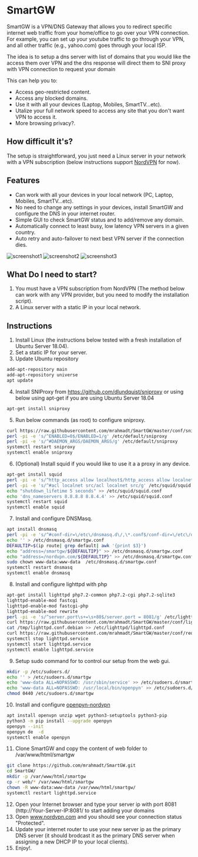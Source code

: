 # SmartGW

SmartGW is a VPN/DNS Gateway that allows you to redirect specific internet web traffic from your home/office to go over your VPN connection. For example, you can set up your youtube traffic to go through your VPN, and all other traffic (e.g., yahoo.com) goes through your local ISP.

The idea is to setup a dns server with list of domains that you would like the access them over VPN and the dns response will direct them to SNI proxy with VPN connection to request your domain

This can help you to:
- Access geo-restricted content.
- Access any blocked domains.
- Use it with all your devices (Laptop, Mobiles, SmartTV...etc).
- Utalize your full network speed to access any site that you don't want VPN to access it.
- More browsing privacy?.

## How difficult it's?
The setup is straightforward, you just need a Linux server in your network with a VPN subscription (below instructions support <a href="http://nordvpn.com">NordVPN</a> for now).

## Features
* Can work with all your devices in your local network (PC, Laptop, Mobiles, SmartTV...etc).
* No need to change any settings in your devices, install SmartGW and configure the DNS in your internet router.
* Simple GUI to check SmartGW status and to add/remove any domain.
* Automatically connect to least busy, low latency VPN servers in a given country.
* Auto retry and auto-failover to next best VPN server if the connection dies.

![screenshot1](https://user-images.githubusercontent.com/957921/44305203-cfa78500-a37a-11e8-961c-cddea95773d2.png)
![screenshot2](https://user-images.githubusercontent.com/957921/44305204-d2a27580-a37a-11e8-881e-120f065df056.png)
![screenshot3](https://user-images.githubusercontent.com/957921/44305205-d46c3900-a37a-11e8-9c87-01e1b24ec4f1.png)

## What Do I need to start?
1. You must have a VPN subscription from NordVPN (The method below can work with any VPN provider, but you need to modify the installation script).
2. A Linux server with a static IP in your local network.


## Instructions
1. Install Linux (the instructions below tested with a fresh installation of Ubuntu Server 18.04).
2. Set a static IP for your server.
3. Update Ubuntu repository
``` bash
add-apt-repository main
add-apt-repository universe
apt update
```
4. Install SNIProxy from <a href="https://github.com/dlundquist/sniproxy">https://github.com/dlundquist/sniproxy</a> or using below using apt-get if you are using Ubuntu Server 18.04
``` bash
apt-get install sniproxy
```
5. Run below commands (as root) to configure sniproxy.
``` bash
curl https://raw.githubusercontent.com/mrahmadt/SmartGW/master/conf/sniproxy.conf -o /etc/sniproxy.conf
perl -pi -e 's/^ENABLED=0$/ENABLED=1/g' /etc/default/sniproxy
perl -pi -e 's/^#DAEMON_ARGS/DAEMON_ARGS/g' /etc/default/sniproxy
systemctl restart sniproxy
systemctl enable sniproxy
```
6. (Optional) Install squid if you would like to use it a a proxy in any device.
``` bash
apt-get install squid
perl -pi -e 's/^http_access allow localhost$/http_access allow localnet/g' /etc/squid/squid.conf
perl -pi -e 's/^#acl localnet src/acl localnet src/g' /etc/squid/squid.conf
echo "shutdown_lifetime 5 seconds" >> /etc/squid/squid.conf
echo 'dns_nameservers 8.8.8.8 8.8.4.4' >> /etc/squid/squid.conf
systemctl restart squid
systemctl enable squid
```
7. Install and configure DNSMasq.
``` bash
apt install dnsmasq
perl -pi -e 's/^#conf-dir=\/etc\/dnsmasq.d\/,\*.conf$/conf-dir=\/etc\/dnsmasq.d\/,\*.conf/g' /etc/dnsmasq.conf
echo '' > /etc/dnsmasq.d/smartgw.conf
DEFAULTIP=$(ip route| grep default| awk '{print $3}')
echo "address=/smartgw/${DEFAULTIP}" >> /etc/dnsmasq.d/smartgw.conf
echo "address=/nordvpn.com/${DEFAULTIP}" >> /etc/dnsmasq.d/smartgw.conf
sudo chown www-data:www-data  /etc/dnsmasq.d/smartgw.conf
systemctl restart dnsmasq
systemctl enable dnsmasq
```
8. Install and configure lighttpd with php
``` bash
apt-get install lighttpd php7.2-common php7.2-cgi php7.2-sqlite3
lighttpd-enable-mod fastcgi
lighttpd-enable-mod fastcgi-php
lighttpd-enable-mod rewrite              
perl -pi -e 's/^server.port\s+=\s+80$/server.port = 8081/g' /etc/lighttpd/lighttpd.conf
curl https://raw.githubusercontent.com/mrahmadt/SmartGW/master/conf/lighttpd.conf.debian -o /tmp/lighttpd.conf.debian
cat /tmp/lighttpd.conf.debian >> /etc/lighttpd/lighttpd.conf
curl https://raw.githubusercontent.com/mrahmadt/SmartGW/master/conf/redirect-index.html -o /var/www/html/index.html
systemctl stop lighttpd.service
systemctl start lighttpd.service
systemctl enable lighttpd.service
```
9. Setup sudo command for to control our setup from the web gui.
``` bash
mkdir -p /etc/sudoers.d/
echo '' > /etc/sudoers.d/smartgw
echo 'www-data ALL=NOPASSWD: /usr/sbin/service' >> /etc/sudoers.d/smartgw
echo 'www-data ALL=NOPASSWD: /usr/local/bin/openpyn' >> /etc/sudoers.d/smartgw
chmod 0440 /etc/sudoers.d/smartgw
```
10. Install and configure <a href="https://github.com/jotyGill/openpyn-nordvpn">openpyn-nordvpn</a>
``` bash
apt install openvpn unzip wget python3-setuptools python3-pip
python3 -m pip install --upgrade openpyn
openpyn --init
openpyn de  -d
systemctl enable openpyn
```
11. Clone SmartGW and copy the content of web folder to /var/www/html/smartgw
``` bash
git clone https://github.com/mrahmadt/SmartGW.git
cd SmartGW/
mkdir -p /var/www/html/smartgw
cp -r web/* /var/www/html/smartgw
chown -R www-data:www-data /var/www/html/smartgw/
systemctl restart lighttpd.service
```
12. Open your Internet browser and type your server ip with port 8081 (http://Your-Server-IP:8081/ to start adding your domains
13. Open www.nordvpn.com and you should see your connection status "Protected".
14. Update your internet router to use your new server ip as the primary DNS server (it should brodcast it as the primary DNS server when assigning a new DHCP IP to your local clients).
15. Enjoy!.
